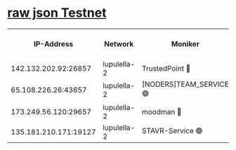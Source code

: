 [raw json Testnet](https://rpc-check.jaclalt.stavr.tech/jaclalt/rpc-jaclalt-result.json)
=

<table><tr><th>IP-Address</th><th>Network</th><th>Moniker</th><th>Latest Block Height</th><th>Earliest Block Height</th><th>Catching Up</th><th>Tx Index</th><th>Voting Power</th><th>Scan Time</th></tr><tr><td>142.132.202.92:26857</td><td>lupulella-2</td><td>TrustedPoint 🔴</td><td>6711965</td><td>6282001</td><td>False</td><td>off</td><td>5</td><td>2024-02-17T16:33:38.697454750UTC</td></tr><tr><td>65.108.226.26:43657</td><td>lupulella-2</td><td>[NODERS]TEAM_SERVICE 🟢</td><td>6711965</td><td>6282001</td><td>False</td><td>on</td><td>0</td><td>2024-02-17T16:33:39.181215764UTC</td></tr><tr><td>173.249.56.120:29657</td><td>lupulella-2</td><td>moodman 🔴</td><td>6711965</td><td>6611965</td><td>False</td><td>off</td><td>940134</td><td>2024-02-17T16:33:38.397891531UTC</td></tr><tr><td>135.181.210.171:19127</td><td>lupulella-2</td><td>STAVR-Service 🟢</td><td>6711964</td><td>6708001</td><td>False</td><td>on</td><td>0</td><td>2024-02-17T16:33:29.807406232UTC</td></tr></table>
